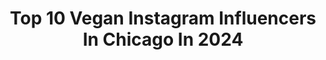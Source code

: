 ---
title: Top 10 Vegan Instagram Influencers In Chicago In 2024
description: >-
  Find top vegan Instagram influencers in Chicago in 2024. Most popular hashtags: #vegan #chicago #selflove.
platform: Instagram
hits: 81
text_top: Analyze the most popular Instagram profiles on inBeat.
text_bottom: Our search engine has 81 Instagram influencers like this in Chicago, United States for you to collaborate.
profiles:
  - username: "gabriella.metz"
    fullname: >-
      GABBIE/GAB
    bio: >-
      all parts of life! health, positivity, & wellness @gabbiemetz / chicago, il 😇 codes in my highlights
    location: "United States"
    followers: 3879
    engagement: 2185
    commentsToLikes: 0.100068
    id: cl0cxtllfg89z0i236tu2dwcl
    verified: false
    hashtags: "#wellness, #deats, #whatieatinaday, #healthyfood"
  - username: "plantbasedtamika"
    fullname: >-
      Tamika Price | Vegan Content Creator + Blogger
    bio: >-
      Sharing all the tantalizing vegan eats🌱 My Mommy’s Caregiver💗 | @shopstandout Owner👗 📍: Chicago | 📧 : info@plantbasedtamika.com Join my newsletter👇🏽
    location: "United States"
    followers: 131129
    engagement: 21
    commentsToLikes: 0.047230
    id: ckqeiuyymms2r0j230xe4skhb
    verified: false
    hashtags: "#chicagovegans, #veganfoodblogger, #chitownvegan, #chicagofoodie"
  - username: "justynajarmula"
    fullname: >-
      Justyna
    bio: >-
      📍 Chicago Life+style
    location: "United States"
    followers: 57429
    engagement: 105
    commentsToLikes: 0.051136
    id: ck15tvg9yk3rq0i19xls0h3ea
    verified: false
    hashtags: "#avocadolover, #plantbased, #balayage, #juicerxchicago"
  - username: "lena_and_zena_world"
    fullname: >-
      Lena & Zena  🇺🇸🇮🇶
    bio: >-
      Fashion Designer & Content Creator 🌟 Founder of @wearanez
    location: "United States"
    followers: 62431
    engagement: 110
    commentsToLikes: 0.155421
    id: ck600vdb1ecdg0i1437z8xyry
    verified: false
    hashtags: "#octolyfamily, #onegiamfamcom, #lipstick, #beautypage"
  - username: "movementbymk"
    fullname: >-
      MaryKate Schmidt
    bio: >-
      Movement. Mindset. Mindfulness. All inside the Movement by MK App 💪🏽 Start your free trial ⬇️ Based in AZ 🌵but training you anytime, anywhere ⚡️
    location: "United States"
    followers: 35389
    engagement: 66
    commentsToLikes: 0.146147
    id: ck13540i8zlbz0i193p75d6yz
    verified: false
    hashtags: "#movementismedicine, #proteinpacked, #healthyeatingideas, #fullbodyworkouts"
  - username: "mariannevuk"
    fullname: >-
      maybe: marianne
    bio: >-
      chicago | vegan | doing what I want since 93’
    location: "United States"
    followers: 2860
    engagement: 846
    commentsToLikes: 0.173199
    id: ckap7wcmulup10i78la0ds9ux
    verified: false
    hashtags: "#halloweenmakeup, #ahs, #hi, #tvd"
  - username: "film_krue"
    fullname: >-
      Krue Monroe
    bio: >-
      Published!!! Follow my vlog @krue_monroe
    location: "United States"
    followers: 1147
    engagement: 2034
    commentsToLikes: 0.086046
    id: ck5zr3kb3vtvy0i14p7gqqgmq
    verified: false
    hashtags: "#chicagofilmmaker, #guyswithtattoos, #chicagofilm, #chicagovlogger"
  - username: "kyliedennison"
    fullname: >-
      K Y L I E •🦄✨
    bio: >-
      🎥 YouTube/Beauty Vlogger 💄 MUA from Chicago 🌱 Vegan 📩 Inquiries: kikichanelyoutube@yahoo.com 👻 Snapchat: kyliedennison
    location: "United States"
    followers: 37270
    engagement: 1834
    commentsToLikes: 0.086730
    id: ck5pwdjtzmbjy0i11nizuw21w
    verified: false
    hashtags: "#intercontinentallife, #experienceihg"
  - username: "monstruitomom"
    fullname: >-
      Michelle Stephen 🇲🇽 Chicago mom | se habla español
    bio: >-
      con limón, please Mexican🌵 Mamá de dos 👦🏻🧒🏻 Married to @dadbreaded 🧔🏻 @ICPcare & @chicagopubliclibrary volunteer 💌monstruitomom@gmail.com 📍Chicago
    location: "United States"
    followers: 96417
    engagement: 103
    commentsToLikes: 0.136914
    id: ckt0zywa9twj30j236wuzxwhi
    verified: false
    hashtags: "#chicagofamily, #comidamexicana, #chicagomom, #conlim"
  - username: "sany.delight"
    fullname: >-
      Sany Nguyễn, Esq. | Food Movement Lifestyle Travel
    bio: >-
      Life of Attorney SportAgent Athlete Creative Lives for Balance Intention&Delight Loves Community, Movement, Outdoors, Sport, Travel&Wellness @on Amb☁️
    location: "United States"
    followers: 27392
    engagement: 8
    commentsToLikes: 0.005213
    id: cks6v46kzgvin0j2310l6xjzx
    verified: false
    hashtags: "#representationmatters, #chicago, #sportsattorney, #partner"
---